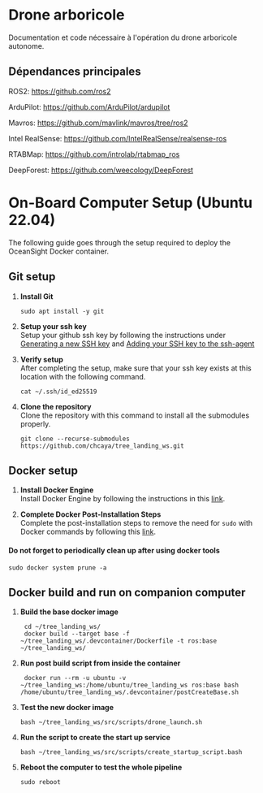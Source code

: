 # Drone arboricole

Documentation et code nécessaire à l'opération du drone arboricole autonome.



## Dépendances principales

ROS2: https://github.com/ros2

ArduPilot: https://github.com/ArduPilot/ardupilot

Mavros: https://github.com/mavlink/mavros/tree/ros2

Intel RealSense: https://github.com/IntelRealSense/realsense-ros

RTABMap: https://github.com/introlab/rtabmap_ros

DeepForest: https://github.com/weecology/DeepForest



# On-Board Computer Setup (Ubuntu 22.04)
The following guide goes through the setup required to deploy the OceanSight Docker container.

## Git setup

1. **Install Git**
   ```
   sudo apt install -y git
   ```

2. **Setup your ssh key**  
   Setup your github ssh key by following the instructions under [Generating a new SSH key](https://docs.github.com/en/authentication/connecting-to-github-with-ssh/generating-a-new-ssh-key-and-adding-it-to-the-ssh-agent) and [Adding your SSH key to the ssh-agent](https://docs.github.com/en/authentication/connecting-to-github-with-ssh/adding-a-new-ssh-key-to-your-github-account)

3. **Verify setup**  
   After completing the setup, make sure that your ssh key exists at this location with the following command.
   ```
   cat ~/.ssh/id_ed25519
   ```

4. **Clone the repository**  
   Clone the repository with this command to install all the submodules properly.
   ```
   git clone --recurse-submodules https://github.com/chcaya/tree_landing_ws.git
   ```

## Docker setup

1. **Install Docker Engine**  
   Install Docker Engine by following the instructions in this [link](https://docs.docker.com/engine/install/ubuntu/).

2. **Complete Docker Post-Installation Steps**  
   Complete the post-installation steps to remove the need for `sudo` with Docker commands by following this [link](https://docs.docker.com/engine/install/linux-postinstall/).


#### Do not forget to periodically clean up after using docker tools
   ```
   sudo docker system prune -a
   ```

## Docker build and run on companion computer

1. **Build the base docker image**
   ```
    cd ~/tree_landing_ws/
    docker build --target base -f ~/tree_landing_ws/.devcontainer/Dockerfile -t ros:base ~/tree_landing_ws/
   ```

2. **Run post build script from inside the container**
   ```
    docker run --rm -u ubuntu -v ~/tree_landing_ws:/home/ubuntu/tree_landing_ws ros:base bash /home/ubuntu/tree_landing_ws/.devcontainer/postCreateBase.sh
   ```

3. **Test the new docker image**
   ```
   bash ~/tree_landing_ws/src/scripts/drone_launch.sh
   ```

4. **Run the script to create the start up service**
   ```
   bash ~/tree_landing_ws/src/scripts/create_startup_script.bash
   ```

5. **Reboot the computer to test the whole pipeline**
   ```
   sudo reboot
   ```
